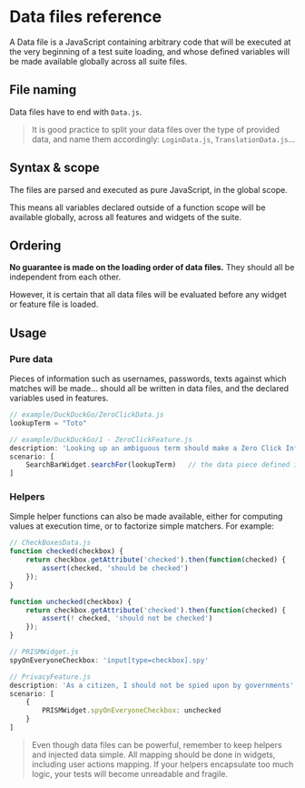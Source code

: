 Data files reference
====================

A Data file is a JavaScript containing arbitrary code that will be executed at the very beginning of a test suite loading, and whose defined variables will be made available globally across all suite files.


File naming
-----------

Data files have to end with `Data.js`.

> It is good practice to split your data files over the type of provided data, and name them accordingly: `LoginData.js`, `TranslationData.js`…


Syntax & scope
--------------

The files are parsed and executed as pure JavaScript, in the global scope.

This means all variables declared outside of a function scope will be available globally, across all features and widgets of the suite.


Ordering
--------

**No guarantee is made on the loading order of data files.** They should all be independent from each other.

However, it is certain that all data files will be evaluated before any widget or feature file is loaded.


Usage
-----

### Pure data

Pieces of information such as usernames, passwords, texts against which matches will be made… should all be written in data files, and the declared variables used in features.

```javascript
// example/DuckDuckGo/ZeroClickData.js
lookupTerm = "Toto"
```
```javascript
// example/DuckDuckGo/1 - ZeroClickFeature.js
description: 'Looking up an ambiguous term should make a Zero Click Info box appear.',
scenario: [
    SearchBarWidget.searchFor(lookupTerm)   // the data piece defined in the data file is used here
]
```


### Helpers

Simple helper functions can also be made available, either for computing values at execution time, or to factorize simple matchers. For example:

```javascript
// CheckBoxesData.js
function checked(checkbox) {
    return checkbox.getAttribute('checked').then(function(checked) {
        assert(checked, 'should be checked')
    });
}

function unchecked(checkbox) {
    return checkbox.getAttribute('checked').then(function(checked) {
        assert(! checked, 'should not be checked')
    });
}
```
```javascript
// PRISMWidget.js
spyOnEveryoneCheckbox: 'input[type=checkbox].spy'
```
```javascript
// PrivacyFeature.js
description: 'As a citizen, I should not be spied upon by governments',
scenario: [
    {
        PRISMWidget.spyOnEveryoneCheckbox: unchecked
    }
]
```

> Even though data files can be powerful, remember to keep helpers and injected data simple. All mapping should be done in widgets, including user actions mapping. If your helpers encapsulate too much logic, your tests will become unreadable and fragile.
